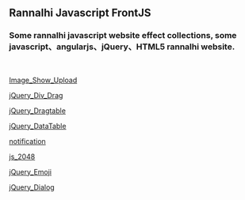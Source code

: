 ## Rannalhi Javascript FrontJS

<h3>
Some rannalhi javascript website effect collections, some javascript、angularjs、jQuery、HTML5 rannalhi website.
</h3>
</br>

[Image_Show_Upload](https://silence940109.github.io/FrontJS/image_show_upload/)

[jQuery_Div_Drag](https://silence940109.github.io/FrontJS/jQuery_Div_Drag/)

[jQuery_Dragtable](https://silence940109.github.io/FrontJS/jQuery_Dragtable/)

[jQuery_DataTable](https://silence940109.github.io/FrontJS/jQuery_DataTable/)

[notification](https://silence940109.github.io/FrontJS/notification/)

[js_2048](https://silence940109.github.io/FrontJS/js_2048/)

[jQuery_Emoji](https://silence940109.github.io/FrontJS/jQuery_Emoji)

[jQuery_Dialog](https://silence940109.github.io/FrontJS/jQuery_Dialog)